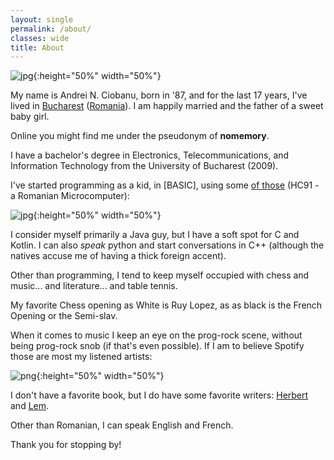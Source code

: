 ```yaml
---
layout: single
permalink: /about/
classes: wide
title: About
---
```


![jpg]({{site.url}}/assets/images/about/me-it.jpg){:height="50%" width="50%"} 

My name is Andrei N. Ciobanu, born in '87, and for the last 17 years, I've lived in [Bucharest](https://en.wikipedia.org/wiki/Bucharest) ([Romania](https://en.wikipedia.org/wiki/Romania)). I am happily married and the father of a sweet baby girl. 

Online you might find me under the pseudonym of **nomemory**. 

I have a bachelor's degree in Electronics, Telecommunications, and Information Technology from the University of Bucharest (2009). 

I've started programming as a kid, in [BASIC], using some [of those](https://muzeuldecalculatoare.ro/2018/09/23/i-c-e-felix-hc-91/) (HC91 - a Romanian Microcomputer):

![jpg]({{site.url}}/assets/images/about/hc91.jpg){:height="50%" width="50%"} 

I consider myself primarily a Java guy, but I have a soft spot for C and Kotlin. I can also *speak* python and start conversations in C++ (although the natives accuse me of having a thick foreign accent).

Other than programming, I tend to keep myself occupied with chess and music... and literature... and table tennis.

My favorite Chess opening as White is Ruy Lopez, as as black is the French Opening or the Semi-slav. 

When it comes to music I keep an eye on the prog-rock scene, without being prog-rock snob (if that's even possible). If I am to believe Spotify those are most my listened artists:


![png]({{site.url}}/assets/images/about/artists.png){:height="50%" width="50%"} 

I don't have a favorite book, but I do have some favorite writers: [Herbert](https://en.wikipedia.org/wiki/Frank_Herbert) and [Lem](https://en.wikipedia.org/wiki/Stanis%C5%82aw_Lem). 

Other than Romanian, I can speak English and French. 

Thank you for stopping by!